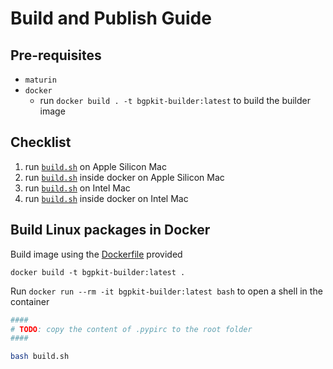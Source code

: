 # Build and Publish Guide

## Pre-requisites

- `maturin`
- `docker`
  - run `docker build . -t bgpkit-builder:latest` to build the builder image

## Checklist

1. run [`build.sh`](./build.sh) on Apple Silicon Mac
2. run [`build.sh`](./build.sh) inside docker on Apple Silicon Mac
3. run [`build.sh`](./build.sh) on Intel Mac
4. run [`build.sh`](./build.sh) inside docker on Intel Mac

## Build Linux packages in Docker

Build image using the [Dockerfile](./Dockerfile) provided
```
docker build -t bgpkit-builder:latest .
```

Run `docker run --rm -it bgpkit-builder:latest bash` to open a shell in the container
```bash
####
# TODO: copy the content of .pypirc to the root folder
####

bash build.sh
```
